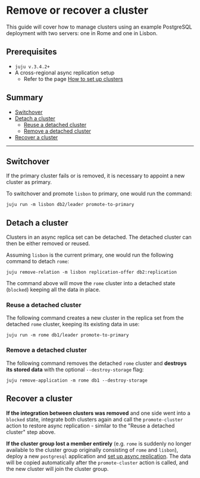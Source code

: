 # Remove or recover a cluster

This guide will cover how to manage clusters using an example PostgreSQL deployment with two servers: one in Rome and one in Lisbon.

## Prerequisites
* `juju v.3.4.2+`
* A cross-regional async replication setup
  * Refer to the page [How to set up clusters](/t/13991)

## Summary
* [Switchover](#switchover)
* [Detach a cluster](#detach-a-cluster)
  * [Reuse a detached cluster](#reuse-a-detached-cluster)
  * [Remove a detached cluster](#remove-a-detached-cluster)
* [Recover a cluster](#recover-a-cluster)

<!-- TODO: Rethink sections, especially "recover" -->
---

## Switchover

If the primary cluster fails or is removed, it is necessary to appoint a new cluster as primary.

To switchover and promote `lisbon` to primary, one would run the command:

```shell
juju run -m lisbon db2/leader promote-to-primary
```

## Detach a cluster

Clusters in an async replica set can be detached. The detached cluster can then be either removed or reused.

Assuming `lisbon` is the current primary, one would run the following command to detach `rome`:

```shell
juju remove-relation -m lisbon replication-offer db2:replication
```

The command above will move the `rome` cluster into a detached state (`blocked`) keeping all the data in place.

### Reuse a detached cluster

The following command creates a new cluster in the replica set from the detached `rome` cluster, keeping its existing data in use:

```shell
juju run -m rome db1/leader promote-to-primary
```
### Remove a detached cluster

The following command removes the detached `rome` cluster and **destroys its stored data** with the optional `--destroy-storage` flag:

```shell
juju remove-application -m rome db1 --destroy-storage
```

## Recover a cluster

**If the integration between clusters was removed** and one side went into a  `blocked` state, integrate both clusters again and call the `promote-cluster` action to restore async replication - similar to the "Reuse a detached cluster" step above.

**If the cluster group lost a member entirely** (e.g. `rome` is suddenly no longer available to the cluster group originally consisting of `rome` and `lisbon`), deploy a new `postgresql` application and [set up async replication](/t/13991). The data will be copied automatically after the `promote-cluster` action is called, and the new cluster will join the cluster group.